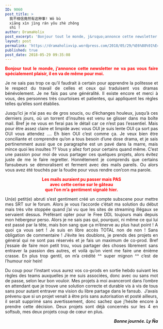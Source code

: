 ```yaml
---
ID: 9060
post_title: >
  我不相信竟然有这种事! Wǒ bù
  xiāng xìn jìng rán yǒu zhè zhǒng
  shì !
author: DramaHolix
post_excerpt: 'Bonjour tout le monde, j&rsquo;annonce cette newsletter ne va pas vous faire sp&eacute;cialement plaisir, il en va de m&ecirc;me pour moi. Je ne sais pas trop ce qu&rsquo;il faudrait &agrave; certain pour apprendre la politesse et le respect du travail de celles et ceux qui traduisent vos dramas b&eacute;n&eacute;volement. Je ne fais pas une g&eacute;n&eacute;ralit&eacute;. &hellip; <a href="https://dramaholixvip.wordpress.com/2018/05/29/%E6%88%91%E4%B8%8D%E7%9B%B8%E4%BF%A1%E7%AB%9F%E7%84%B6%E6%9C%89%E8%BF%99%E7%A7%8D%E4%BA%8B-wo-bu-xiang-xin-jing-ran-you-zhe-zhong-shi/">Lire la suite <span>&#25105;&#19981;&#30456;&#20449;&#31455;&#28982;&#26377;&#36825;&#31181;&#20107;! W&#466; b&ugrave; xi&#257;ng x&igrave;n j&igrave;ng r&aacute;n y&#466;u zh&egrave; zh&#466;ng sh&igrave;&nbsp;!</span></a>'
layout: post
permalink: 'https://dramaholixvip.wordpress.com/2018/05/29/%E6%88%91%E4%B8%8D%E7%9B%B8%E4%BF%A1%E7%AB%9F%E7%84%B6%E6%9C%89%E8%BF%99%E7%A7%8D%E4%BA%8B-wo-bu-xiang-xin-jing-ran-you-zhe-zhong-shi/'
published: true
post_date: 2018-05-29 09:35:08
---
```

<p style="text-align:justify;"><span style="color:#ff0000;"><strong>Bonjour tout le monde, j&rsquo;annonce cette newsletter ne va pas vous faire spécialement plaisir, il en va de même pour moi.</strong></span></p>
<p style="text-align:justify;">Je ne sais pas trop ce qu&rsquo;il faudrait à certain pour apprendre la politesse et le respect du travail de celles et ceux qui traduisent vos dramas bénévolement. Je ne fais pas une généralité. Il existe encore et merci à vous, des personnes très courtoises et patientes, qui appliquent les règles telles qu&rsquo;elles sont établies.</p>
<p style="text-align:justify;">Jusqu&rsquo;ici je n&rsquo;ai pas eu de gros soucis, ou d&rsquo;échanges houleux, jusqu&rsquo;à ces derniers jours, où un torrent d&rsquo;insultes est venu se glisser dans ma boîte mail. Bref je ne vous en ferai pas le détail car ce n&rsquo;est pas l&rsquo;essentiel. Mais pour être assez claire et limpide avec vous OUI je suis lente OUI ça sort pas OUI vous attendez &#8230;. Eh bien OUI c&rsquo;est comme ça. Je veux bien être conciliante et comprendre qu&rsquo;on a tous besoin d&rsquo;une dose drama, et je sais pertinemment aussi que ce paragraphe est un pavé dans la marre, mais mince quoi les insultes ?? Vous y allez fort pour certains quand même. C&rsquo;est une passion pour moi de vous partager ces quelques projets, alors évitez juste de me le faire regretter. Honnêtement je comprends que certains fansubeurs se démoralisent et ferment avec des mails pareils. Ou alors vous avez été touchés par la foudre pour vous rendre con&rsquo;con ma parole.</p>
<p style="text-align:center;" align="center"><span style="color:#ff0000;"><strong>Les mails auraient pu passer mais PAS </strong><b><br />
<strong>avec cette cerise sur le gâteau </strong><br />
<strong>que l&rsquo;on m&rsquo;a gentiment signalé hier.</strong></b></span></p>
<p style="text-align:justify;">Un(e) petit(e) abruti s&rsquo;est gentiment créé un compte subscene pour mettre mes SRT sur le forum. Alors je vous l&rsquo;accorde c&rsquo;était ma solution du début mais très vite stoppée quand j&rsquo;ai vu que les sites de streaming illégaux se servaient dessus. Préférant opter pour le Free DDL toujours mais depuis mon hébergeur perso. Alors je ne sais pas qui, pourquoi, ni même ce qui lui est passé par la tête, mais bon sang que ça m&rsquo;énerve au plus haut point ! A quoi ça vous sert ! Je suis en libre accès TOTAL non de non ! Sans obligation de commentaire ! J&rsquo;évite les doublons, je prends des projets en général qui ne sont pas réservés et je fais un maximum de co-prod. Bref j&rsquo;essaie de faire mon petit trou, vous partager des choses librement sans entraver la passion des autres, et voilà qu&rsquo;on vient me faire une énième crasse. En plus trop gentil, on m&rsquo;a crédité ^^ super mignon ^^ c&rsquo;est de l&rsquo;humour noir hein!</p>
<p style="text-align:justify;">Du coup pour l&rsquo;instant vous aurez vos co-prods en sortie hebdo suivant les règles des teams auxquelles je me suis associées, donc avec ou sans mot de passe, selon leur bon vouloir. Mes projets à moi avanceront dans l&rsquo;ombre en attendant que je trouve une solution correcte et durable vis à vis de tous sans pour autant entraver ma vision du libre partage dans le fansub.  J&rsquo;avais prévenu que si un projet venait à être pris sans autorisation et posté ailleurs, il serait supprimé sans avertissement, donc sachez que j&rsquo;hésite encore à prendre cette décision. Deux projets sont déjà concernés sur les 4 en softsub, mes deux projets coup de cœur en plus.</p>
<p style="text-align:right;" align="right"><strong><i>Bonne journée. Ly Ña</i></strong></p>
<p>&nbsp;</p>